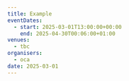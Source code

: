 ```yaml
---
title: Example
eventDates:
  - start: 2025-03-01T13:00:00+00:00
    end: 2025-04-30T00:06:00+01:00
venues:
  - tbc
organisers:
  - oca
date: 2025-03-01
---
```

